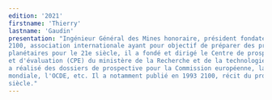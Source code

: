 ```yaml
---
edition: '2021'
firstname: 'Thierry'
lastname: 'Gaudin'
presentation: "Ingénieur Général des Mines honoraire, président fondateur de Prospective
2100, association internationale ayant pour objectif de préparer des programmes
planétaires pour le 21e siècle, il a fondé et dirigé le Centre de prospective
et d'évaluation (CPE) du ministère de la Recherche et de la technologie. Il
a réalisé des dossiers de prospective pour la Commission européenne, la Banque
mondiale, l'OCDE, etc. Il a notamment publié en 1993 2100, récit du prochain
siècle."
---
```

